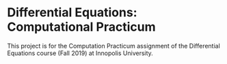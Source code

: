# Differential Equations: Computational Practicum

This project is for the Computation Practicum assignment of the Differential Equations course (Fall 2019) at Innopolis University.
